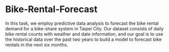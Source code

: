 # Bike-Rental-Forecast



In this task, we employ predictive data analysis to forecast the bike rental demand for a bike-share system in Taipei City.  Our dataset consists of daily bike rental counts with weather and date information, and our goal is to use the historical data over the past two years to build a model to forecast bike rentals in the next six months. 
